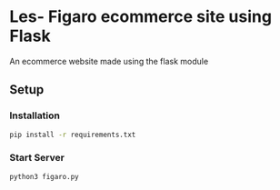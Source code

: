 # Les- Figaro ecommerce site using Flask
An ecommerce website made using the flask module


## Setup
### Installation
```bash
pip install -r requirements.txt
```

### Start Server
```bash
python3 figaro.py
```
